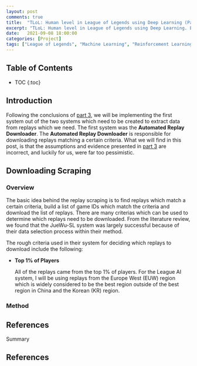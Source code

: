 ```yaml
---
layout: post
comments: true
title:  "TLoL: Human level in League of Legends using Deep Learning (Part 5 - Download Scraping)"
excerpt: "TLoL: Human level in League of Legends using Deep Learning. Existing solutions, problem analysis, initial ideas, data exploration, visualisation, intuition and possible solutions."
date:   2021-09-08 18:00:00
categories: [Project]
tags: ["League of Legends", "Machine Learning", "Reinforcement Learning", "TLoL", "Data Scraping"]
---
```


## Table of Contents

* TOC
{:toc}

## Introduction

Following the conclusions of [part 3](https://miscellaneousstuff.github.io/project/2021/09/03/tlol-part-3-initial-ideas.html), we will be implementing the first system out of the two
systems which need to be created to extract data from replays which we need. The first system
was the **Automated Replay Downloader**. The **Automated Replay Downloader** is responsible
for downloading replays matching a certain criteria. What we will find in this post, is that
the assumptions and evidence presented in [part 3](https://miscellaneousstuff.github.io/project/2021/09/03/tlol-part-3-initial-ideas.html) are incorrect, and luckily for us,
were far too pessimistic.

## Downloading Scraping

### Overview

The basic idea behind the replay scraping is to find replays which match a certain criteria,
build a list of game IDs which match the criteria and download the list of replays. There are
many criterias which can be used to determine which replays need to be downloaded. From the
literature review, we found that the JueWu-SL system was largely successful because of their
data selection process within their method.

The rough criteria used in their system for deciding which replays to download include the
following:

- **Top 1% of Players**

    All of the replays came from the top 1% of players. For the League AI system, I will be
    using replays from the Europe West (EUW) region which is widely considered to be the best 
    region outside of the best region in China and the Korean (KR) region.

### Method

## References

Summary

## References

<!--
Papers
- JueWu-SL
>